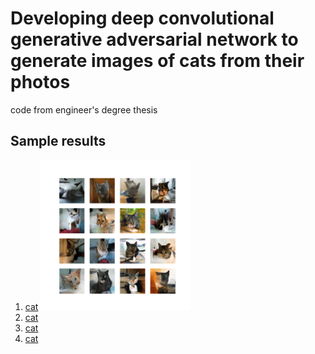 # Developing deep convolutional generative adversarial network to generate images of cats from their photos

code from engineer's degree thesis

## Sample results

1) [cat](./samples/cat1.png "Sample image 1") <img src="./samples/cat1.png" width="50%" height="50%">
2) [cat](./samples/cat2.png "Sample image 2")
3) [cat](./samples/cat3.png "Sample image 3")
4) [cat](./samples/cat4.png "Sample image 4")
